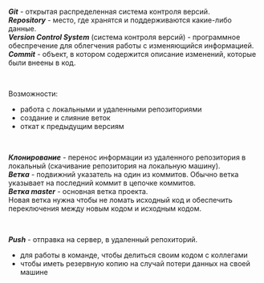 ***Git*** - открытая распределенная система контроля версий.  
***Repository*** - место, где хранятся и поддерживаются какие-либо данные.  
***Version Control System*** (cистема контроля версий) - программное обеспречение для облегчения работы с изменяющийся информацией.  
***Commit*** - объект, в котором содержится описание изменений, которые были внеены в код.  

<br/>

Возможности:
- работа с локальными и удаленными репозиториями
- создание и слияние веток
- откат к предыдущим версиям

<br/>

***Клонирование*** - перенос информации из удаленного репозитория в локальный (скачивание репозитория на локальную машину).  
***Ветка*** - подвижний указатель на один из коммитов. Обычно ветка указывает на последний коммит в цепочке коммитов.  
***Ветка master*** - основная ветка проекта.  
Новая ветка нужна чтобы не ломать исходный код и обеспечить переключения между новым кодом и исходным кодом.

<br/>

***Push*** - отправка на сервер, в удаленный репохиторий.  
- для работы в команде, чтобы делиться своим кодом с коллегами  
- чтобы иметь резервную копию на случай потери данных на своей машине  
